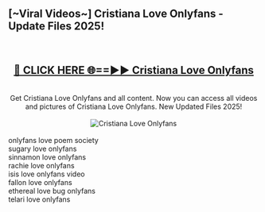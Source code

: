 <h2>[~Viral Videos~] Cristiana Love Onlyfans - Update Files 2025!</h2>
<br>
<div align="center">
<h2><a href="https://betterlinks.top/A2PfLJ" rel="nofollow">🔴 CLICK HERE 🌐==►► Cristiana Love Onlyfans</a></h2>
<br>
Get Cristiana Love Onlyfans and all content. Now you can access all videos and pictures of Cristiana Love Onlyfans. New Updated Files 2025!
<br>
<br>
<a href="https://betterlinks.top/A2PfLJ" rel="nofollow" data-target="animated-image.originalLink"><img src="https://i.ibb.co.com/WyWwxjT/player-gif2.gif" alt="Cristiana Love Onlyfans" style="max-width: 100%; display: inline-block;" data-target="animated-image.originalImage"></a>
</div>
<br>
onlyfans love poem society<br>
sugary love onlyfans<br>
sinnamon love onlyfans<br>
rachie love onlyfans<br>
isis love onlyfans video<br>
fallon love onlyfans<br>
ethereal love bug onlyfans<br>
telari love onlyfans